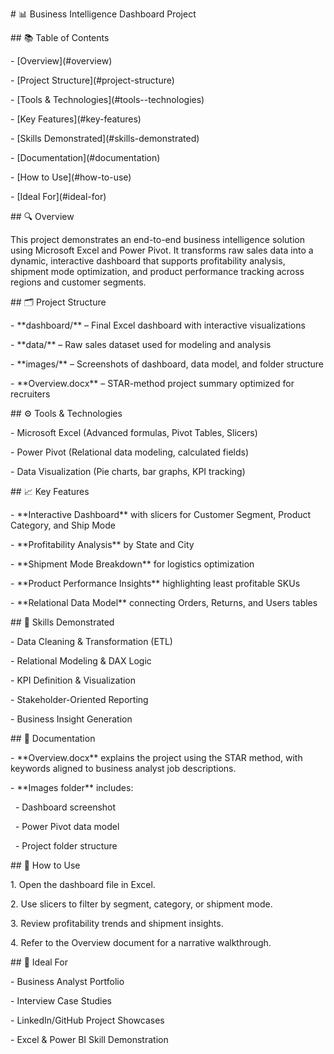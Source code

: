 \# 📊 Business Intelligence Dashboard Project



\## 📚 Table of Contents

\- \[Overview](#overview)

\- \[Project Structure](#project-structure)

\- \[Tools \& Technologies](#tools--technologies)

\- \[Key Features](#key-features)

\- \[Skills Demonstrated](#skills-demonstrated)

\- \[Documentation](#documentation)

\- \[How to Use](#how-to-use)

\- \[Ideal For](#ideal-for)



\## 🔍 Overview

This project demonstrates an end-to-end business intelligence solution using Microsoft Excel and Power Pivot. It transforms raw sales data into a dynamic, interactive dashboard that supports profitability analysis, shipment mode optimization, and product performance tracking across regions and customer segments.



\## 🗂️ Project Structure

\- \*\*dashboard/\*\* – Final Excel dashboard with interactive visualizations  

\- \*\*data/\*\* – Raw sales dataset used for modeling and analysis  

\- \*\*images/\*\* – Screenshots of dashboard, data model, and folder structure  

\- \*\*Overview.docx\*\* – STAR-method project summary optimized for recruiters  



\## ⚙️ Tools \& Technologies

\- Microsoft Excel (Advanced formulas, Pivot Tables, Slicers)

\- Power Pivot (Relational data modeling, calculated fields)

\- Data Visualization (Pie charts, bar graphs, KPI tracking)



\## 📈 Key Features

\- \*\*Interactive Dashboard\*\* with slicers for Customer Segment, Product Category, and Ship Mode  

\- \*\*Profitability Analysis\*\* by State and City  

\- \*\*Shipment Mode Breakdown\*\* for logistics optimization  

\- \*\*Product Performance Insights\*\* highlighting least profitable SKUs  

\- \*\*Relational Data Model\*\* connecting Orders, Returns, and Users tables



\## 🧠 Skills Demonstrated

\- Data Cleaning \& Transformation (ETL)

\- Relational Modeling \& DAX Logic

\- KPI Definition \& Visualization

\- Stakeholder-Oriented Reporting

\- Business Insight Generation



\## 📄 Documentation

\- \*\*Overview.docx\*\* explains the project using the STAR method, with keywords aligned to business analyst job descriptions.

\- \*\*Images folder\*\* includes:

&nbsp; - Dashboard screenshot

&nbsp; - Power Pivot data model

&nbsp; - Project folder structure



\## 🚀 How to Use

1\. Open the dashboard file in Excel.

2\. Use slicers to filter by segment, category, or shipment mode.

3\. Review profitability trends and shipment insights.

4\. Refer to the Overview document for a narrative walkthrough.



\## 📌 Ideal For

\- Business Analyst Portfolio

\- Interview Case Studies

\- LinkedIn/GitHub Project Showcases

\- Excel \& Power BI Skill Demonstration

